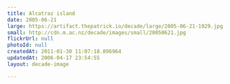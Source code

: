 ```yaml
---
title: Alcatraz island
date: 2005-06-21
large: https://artifact.thepatrick.io/decade/large/2005-06-21-1929.jpg
small: http://cdn.m.ac.nz/decade/images/small/20050621.jpg
flickrUrl: null
photoId: null
createdAt: 2011-01-30 11:07:18.896964
updatedAt: 2006-04-17 23:54:55
layout: decade-image

---
```


